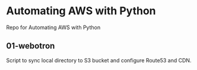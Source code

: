 # Automating AWS with Python

Repo for Automating AWS with Python

## 01-webotron
Script to sync local directory to S3 bucket and configure Route53 and CDN.
